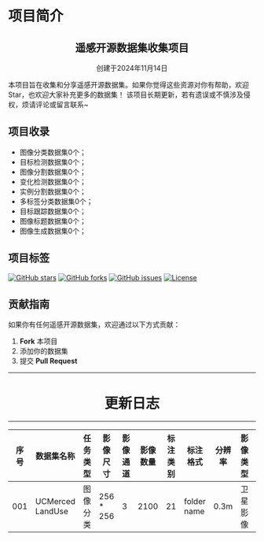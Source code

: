 # 项目简介

<div align="center">
  <h2>遥感开源数据集收集项目</h2>
  <p>创建于2024年11月14日</p>
</div>

本项目旨在收集和分享遥感开源数据集。如果你觉得这些资源对你有帮助，欢迎Star，也欢迎大家补充更多的数据集！
该项目长期更新，若有遗误或不慎涉及侵权，烦请评论或留言联系~

## 项目收录
- 图像分类数据集0个；
- 目标检测数据集0个；
- 图像分割数据集0个；
- 变化检测数据集0个；
- 实例分割数据集0个；
- 多标签分类数据集0个；
- 目标跟踪数据集0个；
- 图像标题数据集0个；
- 图像生成数据集0个；

## 项目标签

[![GitHub stars](https://img.shields.io/github/stars/nikofoy/DeepRsDatasets?style=social&label=Star)](https://github.com/nikofoy/DeepRsDatasets)
[![GitHub forks](https://img.shields.io/github/forks/nikofoy/DeepRsDatasets?style=social&label=Fork)](https://github.com/nikofoy/DeepRsDatasets)
[![GitHub issues](https://img.shields.io/github/issues/nikofoy/DeepRsDatasets)](https://github.com/nikofoy/DeepRsDatasets/issues)
[![License](https://img.shields.io/badge/license-MIT-blue)](https://github.com/nikofoy/DeepRsDatasets/blob/main/LICENSE)

## 贡献指南

如果你有任何遥感开源数据集，欢迎通过以下方式贡献：
1. **Fork** 本项目
2. 添加你的数据集
3. 提交 **Pull Request**

---
<div align="center">
  <h1>更新日志</h1>
</div>

---

| 序号 | 数据集名称 | 任务类型 | 影像尺寸 | 影像通道 | 影像数量 | 标注类别 | 标注格式 | 分辨率 | 影像类型 | 影像来源 | 发布机构 | 源地址 |
| --- | --- | --- | --- | --- | --- | --- | --- | --- | --- | --- | --- | --- |
| 001 | UCMerced LandUse | 图像分类 | 256 * 256 | 3 | 2100 | 21 | folder name | 0.3m | 卫星影像 | USGS National Map | University of California, Merced | http://weegee.vision.ucmerced.edu/datasets/landuse.html |
